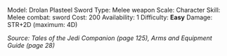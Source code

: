 Model: Drolan Plasteel Sword
Type: Melee weapon
Scale: Character
Skill: Melee combat: sword
Cost: 200
Availability: 1
Difficulty: **Easy**
Damage: STR+2D (maximum: 4D)

*Source: Tales of the Jedi Companion (page 125), Arms and Equipment Guide (page 28)*